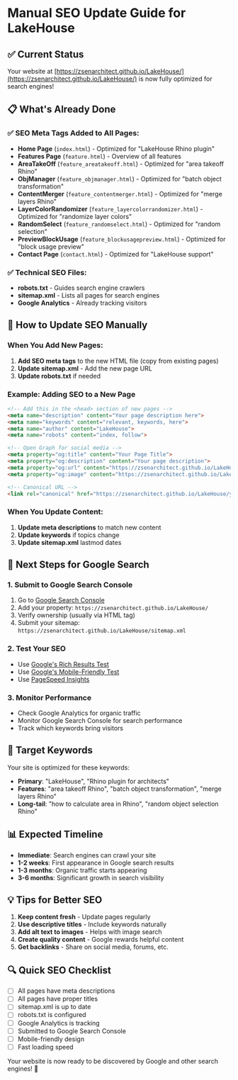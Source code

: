 # Manual SEO Update Guide for LakeHouse

## ✅ Current Status
Your website at [https://zsenarchitect.github.io/LakeHouse/](https://zsenarchitect.github.io/LakeHouse/) is now fully optimized for search engines!

## 📋 What's Already Done

### ✅ SEO Meta Tags Added to All Pages:
- **Home Page** (`index.html`) - Optimized for "LakeHouse Rhino plugin"
- **Features Page** (`feature.html`) - Overview of all features
- **AreaTakeOff** (`feature_areatakeoff.html`) - Optimized for "area takeoff Rhino"
- **ObjManager** (`feature_objmanager.html`) - Optimized for "batch object transformation"
- **ContentMerger** (`feature_contentmerger.html`) - Optimized for "merge layers Rhino"
- **LayerColorRandomizer** (`feature_layercolorrandomizer.html`) - Optimized for "randomize layer colors"
- **RandomSelect** (`feature_randomselect.html`) - Optimized for "random selection"
- **PreviewBlockUsage** (`feature_blockusagepreview.html`) - Optimized for "block usage preview"
- **Contact Page** (`contact.html`) - Optimized for "LakeHouse support"

### ✅ Technical SEO Files:
- **robots.txt** - Guides search engine crawlers
- **sitemap.xml** - Lists all pages for search engines
- **Google Analytics** - Already tracking visitors

## 🔧 How to Update SEO Manually

### When You Add New Pages:
1. **Add SEO meta tags** to the new HTML file (copy from existing pages)
2. **Update sitemap.xml** - Add the new page URL
3. **Update robots.txt** if needed

### Example: Adding SEO to a New Page
```html
<!-- Add this in the <head> section of new pages -->
<meta name="description" content="Your page description here">
<meta name="keywords" content="relevant, keywords, here">
<meta name="author" content="LakeHouse">
<meta name="robots" content="index, follow">

<!-- Open Graph for social media -->
<meta property="og:title" content="Your Page Title">
<meta property="og:description" content="Your page description">
<meta property="og:url" content="https://zsenarchitect.github.io/LakeHouse/your-page.html">
<meta property="og:image" content="https://zsenarchitect.github.io/LakeHouse/asset/main_icon.svg">

<!-- Canonical URL -->
<link rel="canonical" href="https://zsenarchitect.github.io/LakeHouse/your-page.html">
```

### When You Update Content:
1. **Update meta descriptions** to match new content
2. **Update keywords** if topics change
3. **Update sitemap.xml** lastmod dates

## 🚀 Next Steps for Google Search

### 1. Submit to Google Search Console
1. Go to [Google Search Console](https://search.google.com/search-console)
2. Add your property: `https://zsenarchitect.github.io/LakeHouse/`
3. Verify ownership (usually via HTML tag)
4. Submit your sitemap: `https://zsenarchitect.github.io/LakeHouse/sitemap.xml`

### 2. Test Your SEO
- Use [Google's Rich Results Test](https://search.google.com/test/rich-results)
- Use [Google's Mobile-Friendly Test](https://search.google.com/test/mobile-friendly)
- Use [PageSpeed Insights](https://pagespeed.web.dev/)

### 3. Monitor Performance
- Check Google Analytics for organic traffic
- Monitor Google Search Console for search performance
- Track which keywords bring visitors

## 🎯 Target Keywords

Your site is optimized for these keywords:
- **Primary**: "LakeHouse", "Rhino plugin for architects"
- **Features**: "area takeoff Rhino", "batch object transformation", "merge layers Rhino"
- **Long-tail**: "how to calculate area in Rhino", "random object selection Rhino"

## 📊 Expected Timeline
- **Immediate**: Search engines can crawl your site
- **1-2 weeks**: First appearance in Google search results
- **1-3 months**: Organic traffic starts appearing
- **3-6 months**: Significant growth in search visibility

## 💡 Tips for Better SEO
1. **Keep content fresh** - Update pages regularly
2. **Use descriptive titles** - Include keywords naturally
3. **Add alt text to images** - Helps with image search
4. **Create quality content** - Google rewards helpful content
5. **Get backlinks** - Share on social media, forums, etc.

## 🔍 Quick SEO Checklist
- [ ] All pages have meta descriptions
- [ ] All pages have proper titles
- [ ] sitemap.xml is up to date
- [ ] robots.txt is configured
- [ ] Google Analytics is tracking
- [ ] Submitted to Google Search Console
- [ ] Mobile-friendly design
- [ ] Fast loading speed

Your website is now ready to be discovered by Google and other search engines! 🎉 